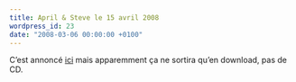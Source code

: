```yaml
---
title: April & Steve le 15 avril 2008
wordpress_id: 23
date: "2008-03-06 00:00:00 +0100"
---
```


C’est annoncé [ici][1] mais apparemment ça ne sortira qu’en download, pas de CD.

[1]: https://www.aprilmarch.com/
